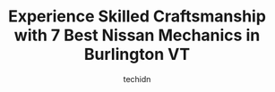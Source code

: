 ---
layout: ampstory
image: https://images.unsplash.com/photo-1630381797319-9bd529abd85a?ixlib=rb-4.0.3&ixid=MnwxMjA3fDB8MHxwaG90by1wYWdlfHx8fGVufDB8fHx8&auto=format&fit=crop&w=640&h=853&q=80
author: techidn
featured: false
description: Looking for reliable and skilled Nissan Mechanic in Burlington VT, USA? Your search ends here with the 7 best Nissan Mechanic in town. With their expertise and commitment to delivering excep
title: Experience Skilled Craftsmanship with 7 Best Nissan Mechanics in Burlington VT
cover:
   title: Experience Skilled Craftsmanship with 7 Best Nissan Mechanics in Burlington VT
   subtitle: Rickpate
   background: https://images.unsplash.com/photo-1630381797319-9bd529abd85a?ixlib=rb-4.0.3&ixid=MnwxMjA3fDB8MHxwaG90by1wYWdlfHx8fGVufDB8fHx8&auto=format&fit=crop&w=640&h=853&q=80

pages: 
 - layout: thirds
   top: <h1>#1 Noyes Automotive & Tire</h1>
   bottom: "<p>Very helpful with my flat tire and subsequent purchase of four new tires.Alignment sheet handed to me as I paid was not explained clearly. Its work that needs to be do</p>"
   background: https://www.knot35.com/toplist/wp-content/uploads/2023/06/best-nissan-mechanic-1-in-burlington-vt-1685839351.jpeg
   backgroundblur: true
 - layout: thirds
   top: <h1>#2 Handys Service Center</h1>
   bottom: "<p>75 S Winooski Ave, Burlington, VT 05401, United States</p>"
   background: https://www.knot35.com/toplist/wp-content/uploads/2023/06/best-nissan-mechanic-2-in-burlington-vt-1685839352.jpeg
   cta:
      link: https://www.knot35.com/toplist/experience-skilled-craftsmanship-with-7-best-nissan-mechanics-in-burlington-vt/
      text: Experience Skilled Craftsmanship with 7 Best Nissan Mechanics in Burlington VT
 - layout: thirds
   top: <h1>#3 Bouchard & Sons Garage</h1>
   bottom: "<p>16 San Remo Dr, South Burlington, VT 05403, United States</p>"
   background: https://www.knot35.com/toplist/wp-content/uploads/2023/06/best-nissan-mechanic-3-in-burlington-vt-1685839352.jpeg
   cta:
      link: https://www.knot35.com/toplist/experience-skilled-craftsmanship-with-7-best-nissan-mechanics-in-burlington-vt/
      text: Experience Skilled Craftsmanship with 7 Best Nissan Mechanics in Burlington VT
 - layout: thirds
   top: <h1>#4 Brians North End Automotive</h1>
   bottom: "<p>98 North Ave, Burlington, VT 05401, United States</p>"
   background: https://images.unsplash.com/photo-1591393223703-56fe1347ac62?ixlib=rb-4.0.3&ixid=MnwxMjA3fDB8MHxwaG90by1wYWdlfHx8fGVufDB8fHx8&auto=format&fit=crop&w=640&h=853&q=80
   cta:
      link: https://www.knot35.com/toplist/experience-skilled-craftsmanship-with-7-best-nissan-mechanics-in-burlington-vt/
      text: Experience Skilled Craftsmanship with 7 Best Nissan Mechanics in Burlington VT
 - layout: thirds
   top: <h1>#5 Duncans Auto Services</h1>
   bottom: "<p>40 Intervale Rd, Burlington, VT 05401, United States</p>"
   background: https://images.unsplash.com/photo-1533998839656-76f5e4b2bccb?ixlib=rb-4.0.3&ixid=MnwxMjA3fDB8MHxwaG90by1wYWdlfHx8fGVufDB8fHx8&auto=format&fit=crop&w=640&h=853&q=80
   cta:
      link: https://www.knot35.com/toplist/experience-skilled-craftsmanship-with-7-best-nissan-mechanics-in-burlington-vt/
      text: Experience Skilled Craftsmanship with 7 Best Nissan Mechanics in Burlington VT
 - layout: thirds
   top: <h1>#6 A One Automotive Repair</h1>
   bottom: "<p>56 N Winooski Ave, Burlington, VT 05401, United States</p>"
   background: https://images.unsplash.com/photo-1620421680010-0766ff230392?ixlib=rb-4.0.3&ixid=MnwxMjA3fDB8MHxwaG90by1wYWdlfHx8fGVufDB8fHx8&auto=format&fit=crop&w=640&h=853&q=80
   cta:
      link: https://www.knot35.com/toplist/experience-skilled-craftsmanship-with-7-best-nissan-mechanics-in-burlington-vt/
      text: Experience Skilled Craftsmanship with 7 Best Nissan Mechanics in Burlington VT
 - layout: thirds
   top: <h1>#7 Dolans Auto Inc</h1>
   bottom: "<p>250 N Winooski Ave, Burlington, VT 05401, United States</p>"
   background: https://images.unsplash.com/photo-1553949345-eb786bb3f7ba?ixlib=rb-4.0.3&ixid=MnwxMjA3fDB8MHxwaG90by1wYWdlfHx8fGVufDB8fHx8&auto=format&fit=crop&w=640&h=853&q=80
   cta:
      link: https://www.knot35.com/toplist/experience-skilled-craftsmanship-with-7-best-nissan-mechanics-in-burlington-vt/
      text: Experience Skilled Craftsmanship with 7 Best Nissan Mechanics in Burlington VT
 - layout: thirds
   middle: Continue reading...
   background: https://images.unsplash.com/photo-1564951434112-64d74cc2a2d7?ixlib=rb-4.0.3&ixid=MnwxMjA3fDB8MHxwaG90by1wYWdlfHx8fGVufDB8fHx8&auto=format&fit=crop&w=640&h=853&q=80
   cta:
      link: https://www.knot35.com/toplist/experience-skilled-craftsmanship-with-7-best-nissan-mechanics-in-burlington-vt/
      text: Experience Skilled Craftsmanship with 7 Best Nissan Mechanics in Burlington VT
      
---